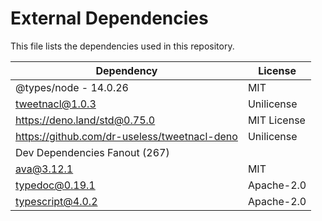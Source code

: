 # External Dependencies

This file lists the dependencies used in this repository.

| Dependency                                   | License     |
| -------------------------------------------- | ----------- |
| @types/node - 14.0.26                        | MIT         |
| tweetnacl@1.0.3                              | Unilicense  |
| https://deno.land/std@0.75.0                 | MIT License |
| https://github.com/dr-useless/tweetnacl-deno | Unilicense  |
| Dev Dependencies Fanout (267)                |             |
| ava@3.12.1                                   | MIT         |
| typedoc@0.19.1                               | Apache-2.0  |
| typescript@4.0.2                             | Apache-2.0  |
